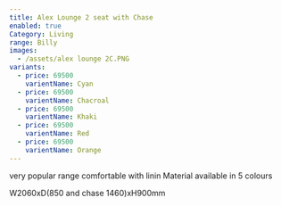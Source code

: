 ```yaml
---
title: Alex Lounge 2 seat with Chase
enabled: true
Category: Living
range: Billy
images:
  - /assets/alex lounge 2C.PNG
variants:
  - price: 69500
    varientName: Cyan
  - price: 69500
    varientName: Chacroal
  - price: 69500
    varientName: Khaki
  - price: 69500
    varientName: Red
  - price: 69500
    varientName: Orange
---
```



very popular range comfortable with linin Material available in 5 colours

W2060xD(850 and chase 1460)xH900mm